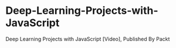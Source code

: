 # Deep-Learning-Projects-with-JavaScript
 Deep Learning Projects with JavaScript [Video], Published By Packt
